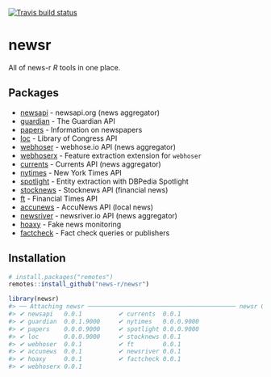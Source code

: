 <!-- README.md is generated from README.Rmd. Please edit that file -->


<!-- badges: start -->
[![Travis build status](https://travis-ci.org/news-r/newsr.svg?branch=master)](https://travis-ci.org/news-r/newsr)
<!-- badges: end -->

# newsr

All of news-r _R_ tools in one place.

## Packages

- [newsapi](https://github.com/news-r/newsapi) - newsapi.org (news aggregator)
- [guardian](https://github.com/news-r/guardian) - The Guardian API
- [papers](https://github.com/news-r/papers) - Information on newspapers
- [loc](https://github.com/news-r/loc) - Library of Congress API
- [webhoser](https://github.com/news-r/webhoser) - webhose.io API (news aggregator)
- [webhoserx](https://github.com/news-r/webhoserx) - Feature extraction extension for `webhoser`
- [currents](https://github.com/news-r/currents) - Currents API (news aggregator)
- [nytimes](https://github.com/news-r/nytimes) - New York Times API
- [spotlight](https://github.com/news-r/spotlight) - Entity extraction with DBPedia Spotlight
- [stocknews](https://github.com/news-r/stocknews) - Stocknews API (financial news)
- [ft](https://github.com/news-r/ft) - Financial Times API
- [accunews](https://github.com/news-r/accunews) - AccuNews API (local news)
- [newsriver](https://github.com/news-r/newsriver) - newsriver.io API (news aggregator)
- [hoaxy](https://github.com/news-r/hoaxy) - Fake news monitoring
- [factcheck](https://github.com/news-r/hoaxy) - Fact check queries or publishers

## Installation

```r
# install.packages("remotes")
remotes::install_github("news-r/newsr")
```


```r
library(newsr)
#> ── Attaching newsr ───────────────────────────────────────── newsr 0.0.1 ──
#> ✔ newsapi   0.0.1          ✔ currents  0.0.1     
#> ✔ guardian  0.0.1.9000     ✔ nytimes   0.0.0.9000
#> ✔ papers    0.0.0.9000     ✔ spotlight 0.0.0.9000
#> ✔ loc       0.0.0.9000     ✔ stocknews 0.0.1     
#> ✔ webhoser  0.0.1          ✔ ft        0.0.1     
#> ✔ accunews  0.0.1          ✔ newsriver 0.0.1     
#> ✔ hoaxy     0.0.1          ✔ factcheck 0.0.1     
#> ✔ webhoserx 0.0.1
```
